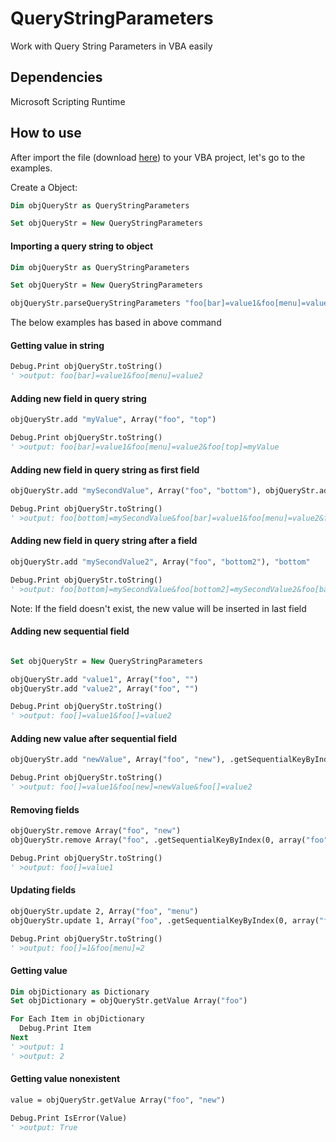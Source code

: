 # QueryStringParameters

Work with Query String Parameters in VBA easily

## Dependencies

Microsoft Scripting Runtime


## How to use

After import the file (download [here](https://github.com/felipe-gustavo/QueryStringParameters/archive/master.zip)) to your VBA project, let's go to the examples.

Create a Object:
```vb
Dim objQueryStr as QueryStringParameters

Set objQueryStr = New QueryStringParameters
```

#### Importing a query string to object
```vb 
Dim objQueryStr as QueryStringParameters

Set objQueryStr = New QueryStringParameters

objQueryStr.parseQueryStringParameters "foo[bar]=value1&foo[menu]=value2"
```
The below examples has based in above command 


#### Getting value in string
```vb
Debug.Print objQueryStr.toString()
' >output: foo[bar]=value1&foo[menu]=value2
```

#### Adding new field in query string
```vb
objQueryStr.add "myValue", Array("foo", "top")

Debug.Print objQueryStr.toString()
' >output: foo[bar]=value1&foo[menu]=value2&foo[top]=myValue
```

#### Adding new field in query string as first field
```vb
objQueryStr.add "mySecondValue", Array("foo", "bottom"), objQueryStr.addAsFirstValue

Debug.Print objQueryStr.toString()
' >output: foo[bottom]=mySecondValue&foo[bar]=value1&foo[menu]=value2&foo[top]=myValue
```

#### Adding new field in query string after a field
```vb
objQueryStr.add "mySecondValue2", Array("foo", "bottom2"), "bottom"

Debug.Print objQueryStr.toString()
' >output: foo[bottom]=mySecondValue&foo[bottom2]=mySecondValue2&foo[bar]=value1&foo[menu]=value2&foo[top]=myValue
```
Note: If the field doesn't exist, the new value will be inserted in last field

#### Adding new sequential field
```vb

Set objQueryStr = New QueryStringParameters

objQueryStr.add "value1", Array("foo", "")
objQueryStr.add "value2", Array("foo", "")

Debug.Print objQueryStr.toString()
' >output: foo[]=value1&foo[]=value2
```

#### Adding new value after sequential field
```vb
objQueryStr.add "newValue", Array("foo", "new"), .getSequentialKeyByIndex(0, array("foo"))

Debug.Print objQueryStr.toString()
' >output: foo[]=value1&foo[new]=newValue&foo[]=value2
```

#### Removing fields
```vb
objQueryStr.remove Array("foo", "new")
objQueryStr.remove Array("foo", .getSequentialKeyByIndex(0, array("foo")))

Debug.Print objQueryStr.toString()
' >output: foo[]=value1
```


#### Updating fields
```vb
objQueryStr.update 2, Array("foo", "menu")                                      '' Auto add
objQueryStr.update 1, Array("foo", .getSequentialKeyByIndex(0, array("foo")))   '' Update sequential key

Debug.Print objQueryStr.toString()
' >output: foo[]=1&foo[menu]=2
```


#### Getting value
```vb
Dim objDictionary as Dictionary
Set objDictionary = objQueryStr.getValue Array("foo")

For Each Item in objDictionary
  Debug.Print Item
Next
' >output: 1
' >output: 2
```

#### Getting value nonexistent
```vb
value = objQueryStr.getValue Array("foo", "new")

Debug.Print IsError(Value)
' >output: True
```
